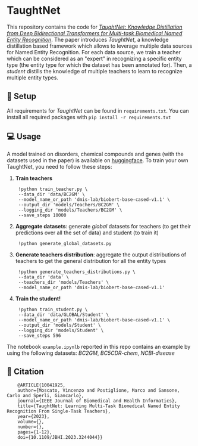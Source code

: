 # TaughtNet

This repository contains the code for [*TaughtNet: Knowledge Distillation from Deep Bidirectional Transformers for Multi-task Biomedical Named Entity Recognition*](https://ieeexplore.ieee.org/document/10041925). The paper introduces *TaughtNet*, a knowledge distillation based framework which allows to leverage multiple data sources for Named Entity Recognition. For each data source, we train a teacher which can be considered as an "expert" in recognizing a specific entity type (the entity type for which the dataset has been annotated for). Then, a *student* distills the knowledge of multiple teachers to learn to recognize multiple entity types.

## 🔧 Setup
All requirements for *TaughtNet* can be found in <code>requirements.txt</code>. You can install all required packages with <code>pip install -r requirements.txt</code>

## 💻 Usage

A model trained on disorders, chemical compounds and genes (with the datasets used in the paper) is available on [huggingface](https://huggingface.co/marcopost-it/TaughtNet-disease-chem-gene).
To train your own TaughtNet, you need to follow these steps:

1. **Train teachers**

        !python train_teacher.py \
        --data_dir 'data/BC2GM' \
        --model_name_or_path 'dmis-lab/biobert-base-cased-v1.1' \
        --output_dir 'models/Teachers/BC2GM' \
        --logging_dir 'models/Teachers/BC2GM' \
        --save_steps 10000 
  
2. **Aggregate datasets**: generate *global* datasets for teachers (to get their predictions over all the set of data) and student (to train it)

        !python generate_global_datasets.py

3. **Generate teachers distribution**: aggregate the output distributions of teachers to get the general distribution for all the entity types

        !python generate_teachers_distributions.py \
        --data_dir 'data' \
        --teachers_dir 'models/Teachers' \
        --model_name_or_path 'dmis-lab/biobert-base-cased-v1.1'

4. **Train the student!**

        !python train_student.py \
        --data_dir 'data/GLOBAL/Student' \
        --model_name_or_path 'dmis-lab/biobert-base-cased-v1.1' \
        --output_dir 'models/Student' \
        --logging_dir 'models/Student' \
        --save_steps 596 

The notebook <code>example.ipynlb</code> reported in this repo contains an example by using the following datasets: *BC2GM*, *BC5CDR-chem*, *NCBI-disease*

## 📕 Citation
        @ARTICLE{10041925,
        author={Moscato, Vincenzo and Postiglione, Marco and Sansone, Carlo and Sperli, Giancarlo},
        journal={IEEE Journal of Biomedical and Health Informatics}, 
        title={TaughtNet: Learning Multi-Task Biomedical Named Entity Recognition From Single-Task Teachers}, 
        year={2023},
        volume={},
        number={},
        pages={1-12},
        doi={10.1109/JBHI.2023.3244044}}

